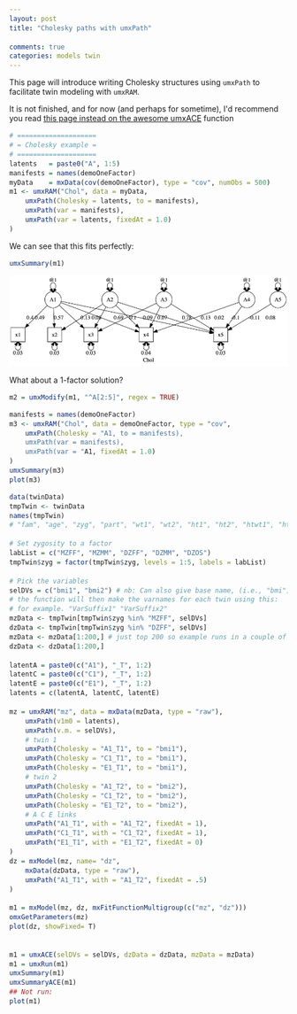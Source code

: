 ```yaml
---
layout: post
title: "Cholesky paths with umxPath"

comments: true
categories: models twin
---
```


<style>
img{
	float: none;
}
</style>

This page will introduce writing Cholesky structures using `umxPath` to facilitate twin modeling with `umxRAM`.

It is not finished, and for now (and perhaps for sometime), I'd recommend you read [this page instead on the awesome umxACE](/models/twin/1980/06/10/twin-umxACE.html) function

```r
# ====================
# = Cholesky example =
# ====================
latents   = paste0("A", 1:5)
manifests = names(demoOneFactor)
myData    = mxData(cov(demoOneFactor), type = "cov", numObs = 500)
m1 <- umxRAM("Chol", data = myData,
	umxPath(Cholesky = latents, to = manifests),
	umxPath(var = manifests),
	umxPath(var = latents, fixedAt = 1.0)
)
```

We can see that this fits perfectly:

```r
umxSummary(m1)

```

![Chol model](/media/umxPath/Chol.png)


What about a 1-factor solution?

```r
m2 = umxModify(m1, "^A[2:5]", regex = TRUE)

```

```r
manifests = names(demoOneFactor)
m3 <- umxRAM("Chol", data = demoOneFactor, type = "cov",
	umxPath(Cholesky = "A1, to = manifests),
	umxPath(var = manifests),
	umxPath(var = "A1, fixedAt = 1.0)
)
umxSummary(m3)
plot(m3)
```



```r
data(twinData)
tmpTwin <- twinData
names(tmpTwin)
# "fam", "age", "zyg", "part", "wt1", "wt2", "ht1", "ht2", "htwt1", "htwt2", "bmi1", "bmi2"

# Set zygosity to a factor
labList = c("MZFF", "MZMM", "DZFF", "DZMM", "DZOS")
tmpTwin$zyg = factor(tmpTwin$zyg, levels = 1:5, labels = labList)

# Pick the variables
selDVs = c("bmi1", "bmi2") # nb: Can also give base name, (i.e., "bmi") AND set suffix.
# the function will then make the varnames for each twin using this:
# for example. "VarSuffix1" "VarSuffix2"
mzData <- tmpTwin[tmpTwin$zyg %in% "MZFF", selDVs]
dzData <- tmpTwin[tmpTwin$zyg %in% "DZFF", selDVs]
mzData <- mzData[1:200,] # just top 200 so example runs in a couple of secs
dzData <- dzData[1:200,]

latentA = paste0(c("A1"), "_T", 1:2)
latentC = paste0(c("C1"), "_T", 1:2)
latentE = paste0(c("E1"), "_T", 1:2)
latents = c(latentA, latentC, latentE)

mz = umxRAM("mz", data = mxData(mzData, type = "raw"),
	umxPath(v1m0 = latents),
	umxPath(v.m. = selDVs),
	# twin 1
	umxPath(Cholesky = "A1_T1", to = "bmi1"),
	umxPath(Cholesky = "C1_T1", to = "bmi1"),
	umxPath(Cholesky = "E1_T1", to = "bmi1"),
	# twin 2
	umxPath(Cholesky = "A1_T2", to = "bmi2"),
	umxPath(Cholesky = "C1_T2", to = "bmi2"),
	umxPath(Cholesky = "E1_T2", to = "bmi2"),
	# A C E links
	umxPath("A1_T1", with = "A1_T2", fixedAt = 1),
	umxPath("C1_T1", with = "C1_T2", fixedAt = 1),
	umxPath("E1_T1", with = "E1_T2", fixedAt = 0)
)
dz = mxModel(mz, name= "dz",
	mxData(dzData, type = "raw"),
	umxPath("A1_T1", with = "A1_T2", fixedAt = .5)
)

m1 = mxModel(mz, dz, mxFitFunctionMultigroup(c("mz", "dz")))
omxGetParameters(mz)
plot(dz, showFixed= T)


m1 = umxACE(selDVs = selDVs, dzData = dzData, mzData = mzData)
m1 = umxRun(m1)
umxSummary(m1)
umxSummaryACE(m1)
## Not run: 
plot(m1)
```